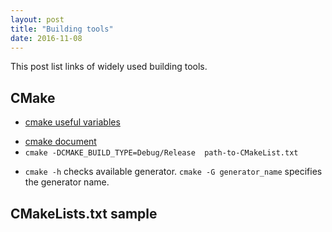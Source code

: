 ```yaml
---
layout: post
title: "Building tools" 
date: 2016-11-08
---
```

This post list links of widely used building tools.

## CMake 
+ [cmake useful variables](https://cmake.org/Wiki/CMake_Useful_Variables) 
- [cmake document](https://cmake.org/cmake/help/v3.5/manual/cmake-buildsystem.7.html)
- `cmake -DCMAKE_BUILD_TYPE=Debug/Release  path-to-CMakeList.txt`
+ `cmake -h` checks available generator. `cmake -G generator_name` specifies the generator name.

## CMakeLists.txt sample
